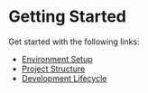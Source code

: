 # Getting Started

Get started with the following links:

- [Environment Setup](docs/Environment%20Setup.md)
- [Project Structure](docs/Project%20Structure.md)
- [Development Lifecycle](docs/Development%20Lifecycle.md)

